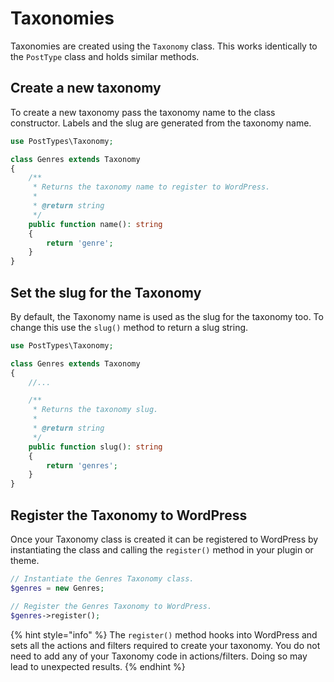 # Taxonomies

Taxonomies are created using the `Taxonomy` class. This works identically to the `PostType` class and holds similar methods.

## Create a new taxonomy

To create a new taxonomy pass the taxonomy name to the class constructor. Labels and the slug are generated from the taxonomy name.

```php
use PostTypes\Taxonomy;

class Genres extends Taxonomy
{
    /**
     * Returns the taxonomy name to register to WordPress.
     *
     * @return string
     */
    public function name(): string
    {
        return 'genre';
    }
}
```

## Set the slug for the Taxonomy

By default, the Taxonomy name is used as the slug for the taxonomy too. To change this use the `slug()` method to return a slug string.

```php
use PostTypes\Taxonomy;

class Genres extends Taxonomy
{
    //...

    /**
     * Returns the taxonomy slug.
     *
     * @return string
     */
    public function slug(): string
    {
        return 'genres';
    }
}
```

## Register the Taxonomy to WordPress

Once your Taxonomy class is created it can be registered to WordPress by instantiating the class and calling the `register()` method in your plugin or theme.

```php
// Instantiate the Genres Taxonomy class.
$genres = new Genres;

// Register the Genres Taxonomy to WordPress.
$genres->register();
```

{% hint style="info" %}
The `register()` method hooks into WordPress and sets all the actions and filters required to create your taxonomy. You do not need to add any of your Taxonomy code in actions/filters. Doing so may lead to unexpected results.
{% endhint %}
